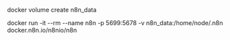docker volume create n8n_data

docker run -it --rm --name n8n -p 5699:5678 -v n8n_data:/home/node/.n8n docker.n8n.io/n8nio/n8n
